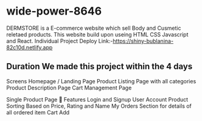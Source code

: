 

# wide-power-8646

DERMSTORE is a E-commerce website which sell Body and Cusmetic reletaed products. This website build upon useing HTML CSS Javascript and React.
Individual Project
Deploy Link:-https://shiny-bublanina-82c10d.netlify.app
## Duration We made this project within the 4 days
Screens
Homepage / Landing Page
Product Listing Page with all categories
Product Description Page
Cart Management Page

Single Product Page
🚀 Features
Login and Signup User Account
Product Sorting Based on Price, Rating and Name
My Orders Section for details of all ordered item
Cart Add
